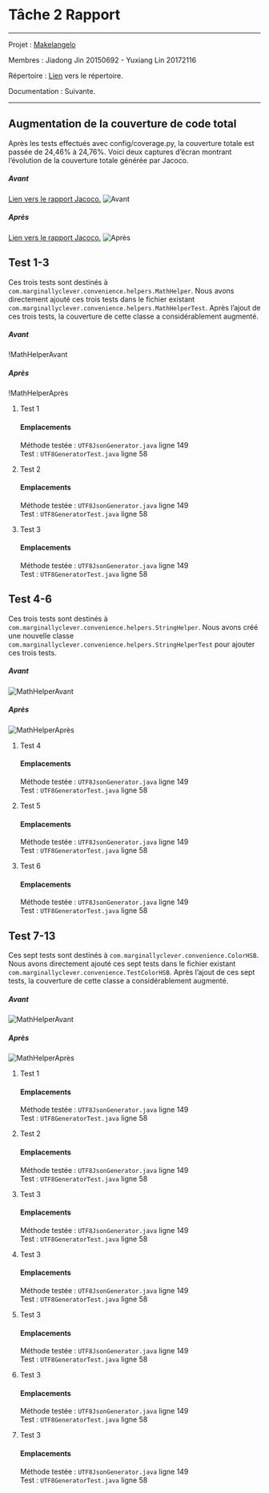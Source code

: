 # Tâche 2 Rapport

******

Projet : [Makelangelo](https://github.com/umontreal-diro/Makelangelo-software)

Membres : Jiadong Jin 20150692 - Yuxiang Lin 20172116

Répertoire : [Lien](https://github.com/JdJ1n/Makelangelo-software) vers le répertoire.

Documentation : Suivante.

******

## Augmentation de la couverture de code total

Après les tests effectués avec config/coverage.py, la couverture totale est passée de 24,46% à 24,76%.
Voici deux captures d’écran montrant l’évolution de la couverture totale générée par Jacoco.

##### Avant
[Lien vers le rapport Jacoco.](https://html-preview.github.io/?url=htmlReportAvant/index.html)
![Avant](Screenshots/all_before.png)

##### Après
[Lien vers le rapport Jacoco.](https://html-preview.github.io/?url=htmlReportApres/index.html)
![Après](Screenshots/all_after.png)

## Test 1-3

Ces trois tests sont destinés à `com.marginallyclever.convenience.helpers.MathHelper`. Nous avons directement ajouté ces trois tests dans le fichier existant `com.marginallyclever.convenience.helpers.MathHelperTest`. Après l’ajout de ces trois tests, la couverture de cette classe a considérablement augmenté.

##### Avant
!MathHelperAvant

##### Après
!MathHelperAprès

1. Test 1
   #### Emplacements
   Méthode testée : `UTF8JsonGenerator.java` ligne 149  
   Test : `UTF8GeneratorTest.java` ligne 58

2. Test 2
   #### Emplacements
   Méthode testée : `UTF8JsonGenerator.java` ligne 149  
   Test : `UTF8GeneratorTest.java` ligne 58

3. Test 3
   #### Emplacements
   Méthode testée : `UTF8JsonGenerator.java` ligne 149  
   Test : `UTF8GeneratorTest.java` ligne 58


## Test 4-6

Ces trois tests sont destinés à `com.marginallyclever.convenience.helpers.StringHelper`. Nous avons créé une nouvelle classe `com.marginallyclever.convenience.helpers.StringHelperTest` pour ajouter ces trois tests.
##### Avant
![MathHelperAvant](Screenshots/all_before.png)

##### Après
![MathHelperAprès](Screenshots/all_after.png)

1. Test 4
   #### Emplacements
   Méthode testée : `UTF8JsonGenerator.java` ligne 149  
   Test : `UTF8GeneratorTest.java` ligne 58

2. Test 5
   #### Emplacements
   Méthode testée : `UTF8JsonGenerator.java` ligne 149  
   Test : `UTF8GeneratorTest.java` ligne 58

3. Test 6
   #### Emplacements
   Méthode testée : `UTF8JsonGenerator.java` ligne 149  
   Test : `UTF8GeneratorTest.java` ligne 58

## Test 7-13

Ces sept tests sont destinés à `com.marginallyclever.convenience.ColorHSB`. Nous avons directement ajouté ces sept tests dans le fichier existant `com.marginallyclever.convenience.TestColorHSB`. Après l’ajout de ces sept tests, la couverture de cette classe a considérablement augmenté.

##### Avant
![MathHelperAvant](Screenshots/all_before.png)

##### Après
![MathHelperAprès](Screenshots/all_after.png)

1. Test 1
   #### Emplacements
   Méthode testée : `UTF8JsonGenerator.java` ligne 149  
   Test : `UTF8GeneratorTest.java` ligne 58

2. Test 2
   #### Emplacements
   Méthode testée : `UTF8JsonGenerator.java` ligne 149  
   Test : `UTF8GeneratorTest.java` ligne 58

3. Test 3
   #### Emplacements
   Méthode testée : `UTF8JsonGenerator.java` ligne 149  
   Test : `UTF8GeneratorTest.java` ligne 58

4. Test 3
   #### Emplacements
   Méthode testée : `UTF8JsonGenerator.java` ligne 149  
   Test : `UTF8GeneratorTest.java` ligne 58

5. Test 3
   #### Emplacements
   Méthode testée : `UTF8JsonGenerator.java` ligne 149  
   Test : `UTF8GeneratorTest.java` ligne 58

6. Test 3
   #### Emplacements
   Méthode testée : `UTF8JsonGenerator.java` ligne 149  
   Test : `UTF8GeneratorTest.java` ligne 58

7. Test 3
   #### Emplacements
   Méthode testée : `UTF8JsonGenerator.java` ligne 149  
   Test : `UTF8GeneratorTest.java` ligne 58